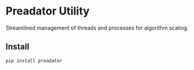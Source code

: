 # Preadator Utility

Streamlined management of threads and processes for algorithm scaling.

## Install

`pip install preadator`
